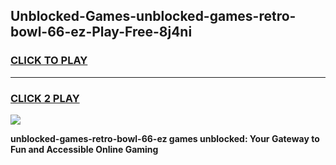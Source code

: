 
## Unblocked-Games-unblocked-games-retro-bowl-66-ez-Play-Free-8j4ni
<h3>
<a href="https://premium76.site?title=unblocked-games-retro-bowl-66-ez&ref=17A">CLICK TO PLAY</a></h3>
<hr>

<h3>
<a href="https://premium76.site?title=unblocked-games-retro-bowl-66-ez&ref=17A">CLICK 2 PLAY</a>
  
</h3>

<a href="https://premium76.site?title=unblocked-games-retro-bowl-66-ez&ref=17A"><img src="https://clearcache.store/games.png"></a>


**unblocked-games-retro-bowl-66-ez games unblocked: Your Gateway to Fun and Accessible Online Gaming**
